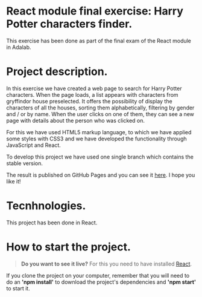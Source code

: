 # React module final exercise: Harry Potter characters finder.

This exercise has been done as part of the final exam of the React module in Adalab.

# Project description.

In this exercise we have created a web page to search for Harry Potter characters.
When the page loads, a list appears with characters from gryffindor house preselected. It offers the possibility of display the characters of all the houses, sorting them alphabetically, filtering by gender and / or by name.
When the user clicks on one of them, they can see a new page with details about the person who was clicked on.

For this we have used HTML5 markup language, to which we have applied some styles with CSS3 and we have developed the functionality through JavaScript and React.

To develop this project we have used one single branch which contains the stable version.

The result is published on GitHub Pages and you can see it [here](http://beta.adalab.es/modulo-3-evaluacion-final-SandML3/). I hope you like it!

# Tecnhnologies.

This project has been done in React.

# How to start the project.

> **Do you want to see it live?** For this you need to have installed [React](https://es.reactjs.org/).

If you clone the project on your computer, remember that you will need to do an **'npm install'** to download the project's dependencies and **'npm start'** to start it.
